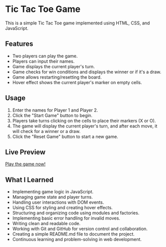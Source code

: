 # Tic Tac Toe Game

This is a simple Tic Tac Toe game implemented using HTML, CSS, and JavaScript.

## Features

- Two players can play the game.
- Players can input their names.
- Game displays the current player's turn.
- Game checks for win conditions and displays the winner or if it's a draw.
- Game allows restarting/resetting the board.
- Hover effect shows the current player's marker on empty cells.

## Usage

1. Enter the names for Player 1 and Player 2.
2. Click the "Start Game" button to begin.
3. Players take turns clicking on the cells to place their markers (X or O).
4. The game will display the current player's turn, and after each move, it will check for a winner or a draw.
5. Click the "Reset Game" button to start a new game.

## Live Preview

[Play the game now!](https://semihmertdev.github.io/tic-tac-toe/)

## What I Learned

- Implementing game logic in JavaScript.
- Managing game state and player turns.
- Handling user interactions with DOM events.
- Using CSS for styling and creating hover effects.
- Structuring and organizing code using modules and factories.
- Implementing basic error handling for invalid moves.
- Writing clean and readable code.
- Working with Git and GitHub for version control and collaboration.
- Creating a simple README.md file to document the project.
- Continuous learning and problem-solving in web development.
